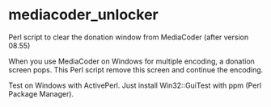 mediacoder_unlocker
===================

Perl script to clear the donation window from MediaCoder (after version 08.55)

When you use MediaCoder on Windows for multiple encoding, a donation screen pops. This Perl script remove this screen and continue the encoding.

Test on Windows with ActivePerl. Just install Win32::GuiTest with ppm (Perl Package Manager).
